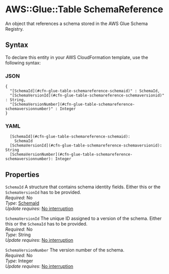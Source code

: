 # AWS::Glue::Table SchemaReference<a name="aws-properties-glue-table-schemareference"></a>

An object that references a schema stored in the AWS Glue Schema Registry\.

## Syntax<a name="aws-properties-glue-table-schemareference-syntax"></a>

To declare this entity in your AWS CloudFormation template, use the following syntax:

### JSON<a name="aws-properties-glue-table-schemareference-syntax.json"></a>

```
{
  "[SchemaId](#cfn-glue-table-schemareference-schemaid)" : SchemaId,
  "[SchemaVersionId](#cfn-glue-table-schemareference-schemaversionid)" : String,
  "[SchemaVersionNumber](#cfn-glue-table-schemareference-schemaversionnumber)" : Integer
}
```

### YAML<a name="aws-properties-glue-table-schemareference-syntax.yaml"></a>

```
  [SchemaId](#cfn-glue-table-schemareference-schemaid): 
    SchemaId
  [SchemaVersionId](#cfn-glue-table-schemareference-schemaversionid): String
  [SchemaVersionNumber](#cfn-glue-table-schemareference-schemaversionnumber): Integer
```

## Properties<a name="aws-properties-glue-table-schemareference-properties"></a>

`SchemaId`  <a name="cfn-glue-table-schemareference-schemaid"></a>
A structure that contains schema identity fields\. Either this or the `SchemaVersionId` has to be provided\.  
*Required*: No  
*Type*: [SchemaId](aws-properties-glue-table-schemaid.md)  
*Update requires*: [No interruption](https://docs.aws.amazon.com/AWSCloudFormation/latest/UserGuide/using-cfn-updating-stacks-update-behaviors.html#update-no-interrupt)

`SchemaVersionId`  <a name="cfn-glue-table-schemareference-schemaversionid"></a>
The unique ID assigned to a version of the schema\. Either this or the `SchemaId` has to be provided\.  
*Required*: No  
*Type*: String  
*Update requires*: [No interruption](https://docs.aws.amazon.com/AWSCloudFormation/latest/UserGuide/using-cfn-updating-stacks-update-behaviors.html#update-no-interrupt)

`SchemaVersionNumber`  <a name="cfn-glue-table-schemareference-schemaversionnumber"></a>
The version number of the schema\.  
*Required*: No  
*Type*: Integer  
*Update requires*: [No interruption](https://docs.aws.amazon.com/AWSCloudFormation/latest/UserGuide/using-cfn-updating-stacks-update-behaviors.html#update-no-interrupt)